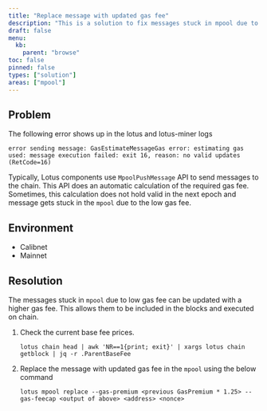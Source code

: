 ```yaml
---
title: "Replace message with updated gas fee"
description: "This is a solution to fix messages stuck in mpool due to low gas fee."
draft: false
menu:
  kb:
    parent: "browse"
toc: false
pinned: false
types: ["solution"]
areas: ["mpool"]
---
```


## Problem

The following error shows up in the lotus and lotus-miner logs

```shell
error sending message: GasEstimateMessageGas error: estimating gas used: message execution failed: exit 16, reason: no valid updates (RetCode=16)
```

Typically, Lotus components use `MpoolPushMessage` API to send messages to the chain. This API does an automatic calculation of the required gas fee. Sometimes, this calculation does not hold valid in the next epoch and message gets stuck in the `mpool` due to the low gas fee.

## Environment

- Calibnet
- Mainnet 

## Resolution

The messages stuck in `mpool` due to low gas fee can be updated with a higher gas fee. This allows them to be included in the blocks and executed on chain.

1. Check the current base fee prices.

    ```shell
    lotus chain head | awk 'NR==1{print; exit}' | xargs lotus chain getblock | jq -r .ParentBaseFee
    ```
  
2.  Replace the message with updated gas fee in the `mpool` using the below command
    
    ```shell
    lotus mpool replace --gas-premium <previous GasPremium * 1.25> --gas-feecap <output of above> <address> <nonce>
    ```
